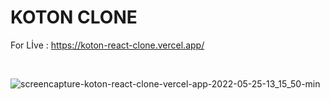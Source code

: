 # KOTON CLONE 

For Lİve : https://koton-react-clone.vercel.app/


<br/>

![screencapture-koton-react-clone-vercel-app-2022-05-25-13_15_50-min](https://user-images.githubusercontent.com/93766996/170239761-f56e32dd-3650-4934-afde-7b7f33a18736.png)
